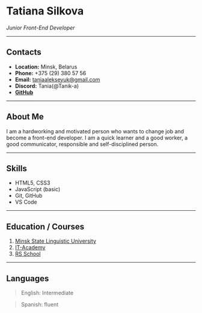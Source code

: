 # Tatiana Silkova

_Junior Front-End Developer_

---

## Contacts

- **Location:** Minsk, Belarus
- **Phone:** +375 (29) 380 57 56
- **Email:** taniaalekseyuk@gmail.com
- **Discord:** Tania(@Tanik-a)
- [**GitHub**](https://github.com/Tanik-a)

---

## About Me

I am a hardworking and motivated person who wants to change job and become a front-end developer. I am a quick learner and a good worker, a good communicator, responsible and self-disciplined person.

---

## Skills

- HTML5, CSS3
- JavaScript (basic)
- Git, GitHub
- VS Code

---

## Education / Courses

1. [Minsk State Linguistic University](https://www.mslu.by/en/)
2. [IT-Academy](https://www.it-academy.by/)
3. [RS School](https://rs.school/)

---

## Languages

> English: Intermediate

> Spanish: fluent
